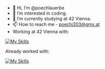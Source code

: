 - 👋 Hi, I’m @poechlauerbe
- 👀 I’m interested in coding.
- 🌱 I’m currently studying at 42 Vienna.
- 📫 How to reach me - poechi203@gmx.at
- Working at 42 Vienna with:

 [![My Skills](https://skillicons.dev/icons?i=linux,vscode,git,github,c,cpp,docker,bash)](https://skillicons.dev)


Already worked with:


 [![My Skills](https://skillicons.dev/icons?i=py,kotlin,androidstudio,html,css,js,sqlite,raspberrypi)](https://skillicons.dev)
<!---
poechlauerbe/poechlauerbe is a ✨ special ✨ repository because its `README.md` (this file) appears on your GitHub profile.
You can click the Preview link to take a look at your changes.
--->
